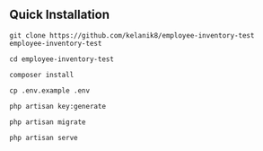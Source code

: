## Quick Installation

    git clone https://github.com/kelanik8/employee-inventory-test employee-inventory-test

    cd employee-inventory-test

    composer install
    
    cp .env.example .env
    
    php artisan key:generate
    
    php artisan migrate

    php artisan serve